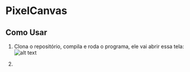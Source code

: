 # PixelCanvas

## Como Usar

1. Clona o repositório, compila e roda o programa, ele vai abrir essa tela:
![alt text](http://i.imgur.com/hUee5MY.png "lol")

2. 
